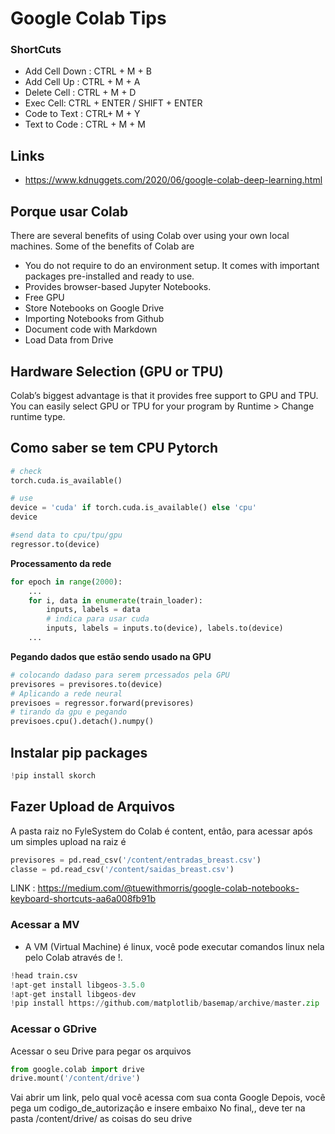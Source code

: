 # Google Colab Tips

### ShortCuts

+ Add Cell Down : CTRL + M + B
+ Add Cell Up : CTRL + M + A
+ Delete Cell : CTRL + M + D
+ Exec Cell: CTRL + ENTER / SHIFT + ENTER
+ Code to Text : CTRL+ M + Y
+ Text to Code : CTRL + M + M

## Links

+ https://www.kdnuggets.com/2020/06/google-colab-deep-learning.html

## Porque usar Colab

There are several benefits of using Colab over using your own local machines. Some of the benefits of Colab are

+ You do not require to do an environment setup. It comes with important packages pre-installed and ready to use.
+ Provides browser-based Jupyter Notebooks.
+ Free GPU
+ Store Notebooks on Google Drive
+ Importing Notebooks from Github
+ Document code with Markdown
+ Load Data from Drive

## Hardware Selection (GPU or TPU)

Colab’s biggest advantage is that it provides free support to GPU and TPU. You can easily select GPU or TPU for your program by Runtime > Change runtime type.

## Como saber se tem CPU Pytorch


````python
# check
torch.cuda.is_available()

# use
device = 'cuda' if torch.cuda.is_available() else 'cpu'
device

#send data to cpu/tpu/gpu
regressor.to(device)
````

**Processamento da rede**

````python
for epoch in range(2000):
    ...
    for i, data in enumerate(train_loader):
        inputs, labels = data
		# indica para usar cuda
        inputs, labels = inputs.to(device), labels.to(device)
	...

````

**Pegando dados que estão sendo usado na GPU**

````python
# colocando dadaso para serem prcessados pela GPU
previsores = previsores.to(device)
# Aplicando a rede neural
previsoes = regressor.forward(previsores)
# tirando da gpu e pegando
previsoes.cpu().detach().numpy()
````

## Instalar pip packages

````python
!pip install skorch
````

## Fazer Upload de Arquivos

A pasta raiz no FyleSystem do Colab é content, entâo, para acessar após um simples upload na raiz é 

````python
previsores = pd.read_csv('/content/entradas_breast.csv')
classe = pd.read_csv('/content/saidas_breast.csv')
````

LINK : https://medium.com/@tuewithmorris/google-colab-notebooks-keyboard-shortcuts-aa6a008fb91b

### Acessar a MV
+ A VM (Virtual Machine) é linux, você pode executar comandos linux nela pelo Colab através de !.

````python
!head train.csv
!apt-get install libgeos-3.5.0
!apt-get install libgeos-dev
!pip install https://github.com/matplotlib/basemap/archive/master.zip

````

### Acessar o GDrive
 Acessar o seu Drive para pegar os arquivos

````python
from google.colab import drive
drive.mount('/content/drive')
````
Vai abrir um link, pelo qual você acessa com sua conta Google
Depois, você pega  um codigo_de_autorizaçâo e insere embaixo
No final,, deve ter na pasta /content/drive/ as coisas do seu drive



